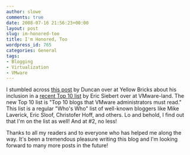 ```yaml
---
author: slowe
comments: true
date: 2008-07-16 21:56:23+00:00
layout: post
slug: im-honored-too
title: I'm Honored, Too
wordpress_id: 765
categories: General
tags:
- Blogging
- Virtualization
- VMware
---
```


I stumbled across [this post](http://www.yellow-bricks.com/2008/07/15/im-honored/) by Duncan over at Yellow Bricks about his inclusion in a [recent Top 10 list](http://vmware-land.com/Top_10_Lists.html) by Eric Siebert over at VMware-land. The new Top 10 list is "Top 10 blogs that VMware administrators must read." This list is a regular "Who's Who" list of well-known bloggers like Mike Laverick, Eric Sloof, Christofer Hoff, and others. Lo and behold, I find out that I'm on the list as well! And at #2, no less!

Thanks to all my readers and to everyone who has helped me along the way. It's been a tremendous pleasure writing this blog and I'm looking forward to many more posts in the future!
